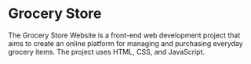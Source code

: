 # Grocery Store
 The Grocery Store Website is a front-end web development project that aims to create an online platform for
 managing and purchasing everyday grocery items. The project uses HTML, CSS, and JavaScript.
 
